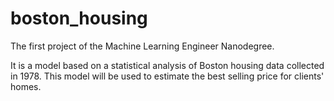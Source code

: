 # boston_housing
The first project of the Machine Learning Engineer Nanodegree.

It is a model based on a statistical analysis of Boston housing data collected in 1978. This model will be used to estimate the best selling price for clients' homes.
